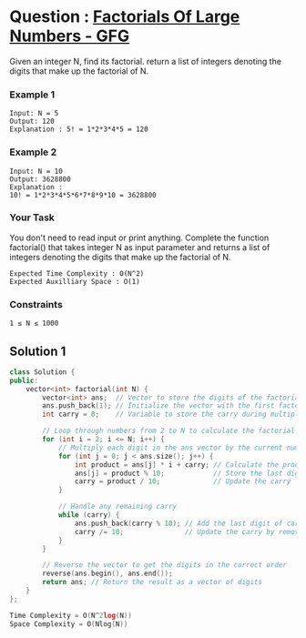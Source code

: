 # Question : [Factorials Of Large Numbers - GFG](https://www.geeksforgeeks.org/problems/factorials-of-large-numbers2508/1)

Given an integer N, find its factorial. return a list of integers denoting the digits that make up the factorial of N.

### Example 1

```plaintext
Input: N = 5
Output: 120
Explanation : 5! = 1*2*3*4*5 = 120
```

### Example 2

```plaintext
Input: N = 10
Output: 3628800
Explanation :
10! = 1*2*3*4*5*6*7*8*9*10 = 3628800
```

### Your Task

You don't need to read input or print anything. Complete the function factorial() that takes integer N as input parameter and returns a list of integers denoting the digits that make up the factorial of N.

```plaintext
Expected Time Complexity : O(N^2)
Expected Auxilliary Space : O(1)
```

### Constraints

`1 ≤ N ≤ 1000`

## Solution 1

```Cpp
class Solution {
public:
    vector<int> factorial(int N) {
        vector<int> ans;  // Vector to store the digits of the factorial
        ans.push_back(1); // Initialize the vector with the first factorial value (1!)
        int carry = 0;    // Variable to store the carry during multiplication

        // Loop through numbers from 2 to N to calculate the factorial
        for (int i = 2; i <= N; i++) {
            // Multiply each digit in the ans vector by the current number i
            for (int j = 0; j < ans.size(); j++) {
                int product = ans[j] * i + carry; // Calculate the product and add carry
                ans[j] = product % 10;            // Store the last digit of the product in ans
                carry = product / 10;             // Update the carry
            }

            // Handle any remaining carry
            while (carry) {
                ans.push_back(carry % 10); // Add the last digit of carry to ans
                carry /= 10;               // Update the carry by removing the last digit
            }
        }

        // Reverse the vector to get the digits in the correct order
        reverse(ans.begin(), ans.end());
        return ans; // Return the result as a vector of digits
    }
};

Time Complexity = O(N^2log(N))
Space Complexity = O(Nlog(N))
```